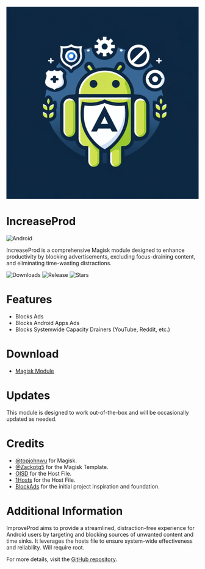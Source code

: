 <p align="center">
  <img src="logo.png">
</p>

# IncreaseProd

![Android](https://img.shields.io/badge/Android-3DDC84?style=for-the-badge&logo=android&logoColor=white)

IncreaseProd is a comprehensive Magisk module designed to enhance productivity by blocking advertisements, excluding focus-draining content, and eliminating time-wasting distractions.

![Downloads](https://img.shields.io/github/downloads/r-neuschulz/IncreaseProd/total?color=green&style=for-the-badge)
![Release](https://img.shields.io/github/v/release/r-neuschulz/IncreaseProd?style=for-the-badge)
![Stars](https://img.shields.io/github/stars/r-neuschulz/IncreaseProd?style=for-the-badge)

# Features

- Blocks Ads
- Blocks Android Apps Ads
- Blocks Systemwide Capacity Drainers (YouTube, Reddit, etc.)

# Download

- [Magisk Module](https://github.com/r-neuschulz/IncreaseProd/releases)

# Updates

This module is designed to work out-of-the-box and will be occasionally updated as needed.

# Credits

- [@topjohnwu](https://github.com/topjohnwu) for Magisk.
- [@Zackptg5](https://github.com/Zackptg5/MMT-Extended) for the Magisk Template.
- [OISD](https://oisd.nl/) for the Host File.
- [1Hosts](https://github.com/badmojr/1Hosts) for the Host File.
- [BlockAds](https://github.com/pantsufan/BlockAds) for the initial project inspiration and foundation.


# Additional Information

ImproveProd aims to provide a streamlined, distraction-free experience for Android users by targeting and blocking sources of unwanted content and time sinks. It leverages the hosts file to ensure system-wide effectiveness and reliability. Will require root. 

For more details, visit the [GitHub repository](https://github.com/r-neuschulz/ImproveProd).
